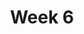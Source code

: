 ---
title: Week 6
days:
  - date: 2019-09-30
    events:
      "**Lab**{: .label } Lab 6":
  - date: 2019-10-01
    events:
      "Case Study":
  - date: 2019-10-02
    events:
      "**Discussion**{: .label } Discussion 6":
  - date: 2019-10-03
    events:
      "**Exam**{: .label } Midterm 1 (tentative date)":
---